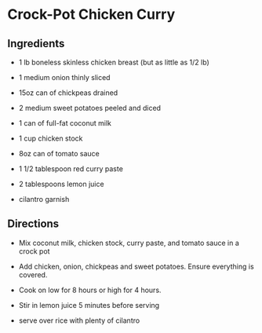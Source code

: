 Crock-Pot Chicken Curry
=======================


Ingredients
-----------

* 1 lb boneless skinless chicken breast (but as little as 1/2 lb)

* 1 medium onion thinly sliced

* 15oz can of chickpeas drained

* 2 medium sweet potatoes peeled and diced

* 1 can of full-fat coconut milk

* 1 cup chicken stock

* 8oz can of tomato sauce

* 1 1/2 tablespoon red curry paste

* 2 tablespoons lemon juice

* cilantro garnish


Directions
----------

* Mix coconut milk, chicken stock, curry paste, and tomato sauce in a crock pot

* Add chicken, onion, chickpeas and sweet potatoes. Ensure everything is covered.

* Cook on low for 8 hours or high for 4 hours.

* Stir in lemon juice 5 minutes before serving

* serve over rice with plenty of cilantro
